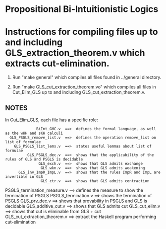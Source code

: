 # Propositional Bi-Intuitionistic Logics

Instructions for compiling files up to and including GLS_extraction_theorem.v which extracts cut-elimination.
=========================================================================================

1. Run "make general" which compiles all files found in ../general directory.

2. Run "make GLS_cut_extraction_theorem.vo" which compiles all files in Cut_Elim_GLS up to and including GLS_cut_extraction_theorem.v.


NOTES
-----

In Cut_Elim_GLS, each file has a specific role:

                  BiInt_GHC.v  ==>  defines the formal language, as well as the wKH and sKH calculi
      GLS_PSGLS_remove_list.v  ==>  defines the operation remove_list on list of formulae
        GLS_PSGLS_list_lems.v  ==>  states useful lemmas about list of formulae
              GLS_PSGLS_dec.v  ==>  shows that the applicability of the rules of GLS and PSGLS is decidable
                   GLS_exch.v  ==>  shows that GLS admits exchange
                    GLS_wkn.v  ==>  shows that GLS admits weakening
          GLS_inv_ImpR_ImpL.v  ==>  shows that the rules ImpR and ImpL are invertible in GLS
                    GLS_ctr.v  ==>  shows that GLS admits contraction
  PSGLS_termination_measure.v  ==>  defines the measure to show the termination of PSGLS
          PSGLS_termination.v  ==>  shows the termination of PSGLS
                GLS_prv_dec.v  ==>  shows that provability in PSGLS and GLS is decidable 
           GLS_additive_cut.v  ==>  shows that GLS admits cut
               GLS_cut_elim.v  ==>  shows that cut is eliminable from GLS + cut
 GLS_cut_extraction_theorem.v  ==>  extract the Haskell program performing cut-elimination
